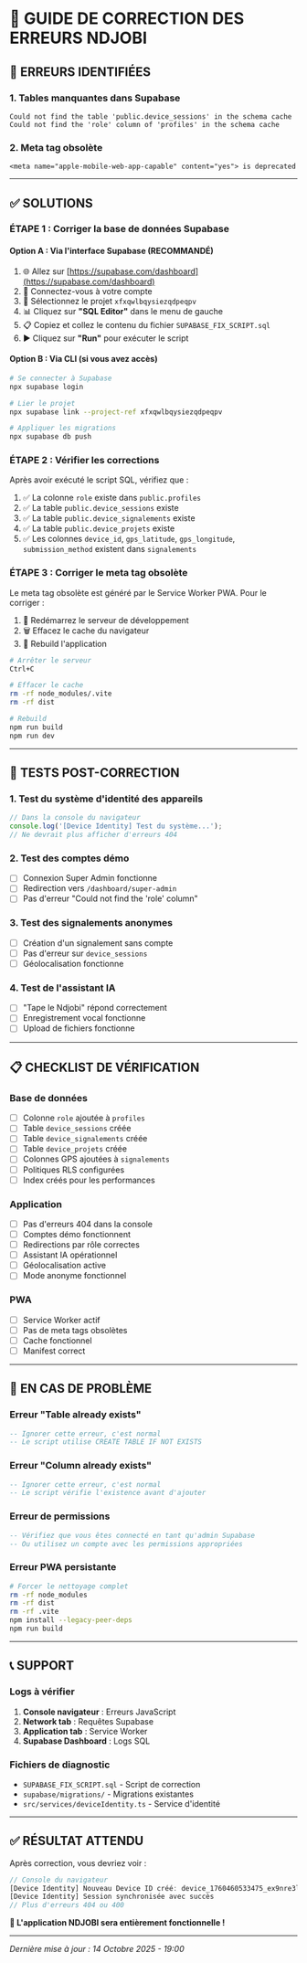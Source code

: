 # 🔧 GUIDE DE CORRECTION DES ERREURS NDJOBI

## 🚨 ERREURS IDENTIFIÉES

### 1. **Tables manquantes dans Supabase**
```
Could not find the table 'public.device_sessions' in the schema cache
Could not find the 'role' column of 'profiles' in the schema cache
```

### 2. **Meta tag obsolète**
```
<meta name="apple-mobile-web-app-capable" content="yes"> is deprecated
```

---

## ✅ SOLUTIONS

### **ÉTAPE 1 : Corriger la base de données Supabase**

#### **Option A : Via l'interface Supabase (RECOMMANDÉ)**

1. 🌐 Allez sur [https://supabase.com/dashboard](https://supabase.com/dashboard)
2. 📝 Connectez-vous à votre compte
3. 🎯 Sélectionnez le projet `xfxqwlbqysiezqdpeqpv`
4. 📊 Cliquez sur **"SQL Editor"** dans le menu de gauche
5. 📋 Copiez et collez le contenu du fichier `SUPABASE_FIX_SCRIPT.sql`
6. ▶️ Cliquez sur **"Run"** pour exécuter le script

#### **Option B : Via CLI (si vous avez accès)**

```bash
# Se connecter à Supabase
npx supabase login

# Lier le projet
npx supabase link --project-ref xfxqwlbqysiezqdpeqpv

# Appliquer les migrations
npx supabase db push
```

### **ÉTAPE 2 : Vérifier les corrections**

Après avoir exécuté le script SQL, vérifiez que :

1. ✅ La colonne `role` existe dans `public.profiles`
2. ✅ La table `public.device_sessions` existe
3. ✅ La table `public.device_signalements` existe
4. ✅ La table `public.device_projets` existe
5. ✅ Les colonnes `device_id`, `gps_latitude`, `gps_longitude`, `submission_method` existent dans `signalements`

### **ÉTAPE 3 : Corriger le meta tag obsolète**

Le meta tag obsolète est généré par le Service Worker PWA. Pour le corriger :

1. 🔄 Redémarrez le serveur de développement
2. 🗑️ Effacez le cache du navigateur
3. 🔄 Rebuild l'application

```bash
# Arrêter le serveur
Ctrl+C

# Effacer le cache
rm -rf node_modules/.vite
rm -rf dist

# Rebuild
npm run build
npm run dev
```

---

## 🧪 TESTS POST-CORRECTION

### **1. Test du système d'identité des appareils**
```javascript
// Dans la console du navigateur
console.log('[Device Identity] Test du système...');
// Ne devrait plus afficher d'erreurs 404
```

### **2. Test des comptes démo**
- [ ] Connexion Super Admin fonctionne
- [ ] Redirection vers `/dashboard/super-admin`
- [ ] Pas d'erreur "Could not find the 'role' column"

### **3. Test des signalements anonymes**
- [ ] Création d'un signalement sans compte
- [ ] Pas d'erreur sur `device_sessions`
- [ ] Géolocalisation fonctionne

### **4. Test de l'assistant IA**
- [ ] "Tape le Ndjobi" répond correctement
- [ ] Enregistrement vocal fonctionne
- [ ] Upload de fichiers fonctionne

---

## 📋 CHECKLIST DE VÉRIFICATION

### **Base de données**
- [ ] Colonne `role` ajoutée à `profiles`
- [ ] Table `device_sessions` créée
- [ ] Table `device_signalements` créée
- [ ] Table `device_projets` créée
- [ ] Colonnes GPS ajoutées à `signalements`
- [ ] Politiques RLS configurées
- [ ] Index créés pour les performances

### **Application**
- [ ] Pas d'erreurs 404 dans la console
- [ ] Comptes démo fonctionnent
- [ ] Redirections par rôle correctes
- [ ] Assistant IA opérationnel
- [ ] Géolocalisation active
- [ ] Mode anonyme fonctionnel

### **PWA**
- [ ] Service Worker actif
- [ ] Pas de meta tags obsolètes
- [ ] Cache fonctionnel
- [ ] Manifest correct

---

## 🚨 EN CAS DE PROBLÈME

### **Erreur "Table already exists"**
```sql
-- Ignorer cette erreur, c'est normal
-- Le script utilise CREATE TABLE IF NOT EXISTS
```

### **Erreur "Column already exists"**
```sql
-- Ignorer cette erreur, c'est normal
-- Le script vérifie l'existence avant d'ajouter
```

### **Erreur de permissions**
```sql
-- Vérifiez que vous êtes connecté en tant qu'admin Supabase
-- Ou utilisez un compte avec les permissions appropriées
```

### **Erreur PWA persistante**
```bash
# Forcer le nettoyage complet
rm -rf node_modules
rm -rf dist
rm -rf .vite
npm install --legacy-peer-deps
npm run build
```

---

## 📞 SUPPORT

### **Logs à vérifier**
1. **Console navigateur** : Erreurs JavaScript
2. **Network tab** : Requêtes Supabase
3. **Application tab** : Service Worker
4. **Supabase Dashboard** : Logs SQL

### **Fichiers de diagnostic**
- `SUPABASE_FIX_SCRIPT.sql` - Script de correction
- `supabase/migrations/` - Migrations existantes
- `src/services/deviceIdentity.ts` - Service d'identité

---

## ✅ RÉSULTAT ATTENDU

Après correction, vous devriez voir :

```javascript
// Console du navigateur
[Device Identity] Nouveau Device ID créé: device_1760460533475_ex9nre3lmsn
[Device Identity] Session synchronisée avec succès
// Plus d'erreurs 404 ou 400
```

**🚀 L'application NDJOBI sera entièrement fonctionnelle !**

---

*Dernière mise à jour : 14 Octobre 2025 - 19:00*
